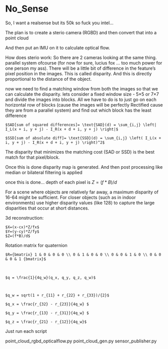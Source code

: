 # No_Sense

So, I want a realsense but its 50k so fuck you intel…



The plan is to create a sterio camera (RGBD) and then convert that into a point cloud

And then put an IMU on it to calculate optical flow.



How does sterio work:
So there are 2 cameras looking at the same thing. parallel system ofcourse (for now for sure, lucius fox … too much power for one person my ass). 
There will be a little bit of difference in the feature’s pixel position in the images. This is called disparity. And this is directly proportional to the distance of the object. 


		



now we need to find a matching window from both the images so that we can calculate the disparity.
lets consider a fixed window size - 5×5 or 7×7 and divide the images into blocks. All we have to do is to just go on each horizontal row of blocks (cause the images will be perfectly Rectified cause they are from a parallel system) and find out which block has the least difference





	$SAD[sum of squared differences]= \text{SAD}(d) = \sum_{i,j} \left| I_L(x + i, y + j) - I_R(x + d + i, y + j) \right|$

	$SSD[sum of absolute diff]= \text{SSD}(d) = \sum_{i,j} \left( I_L(x + i, y + j) - I_R(x + d + i, y + j) \right)^2$


The disparity that minimizes the matching cost (SAD or SSD) is the best match for that pixel/block.

Once this is done disparity map is generated. And then post processing like median or bilateral filtering is applied

once this is done… depth of each pixel is 
$Z=(f*B)/d$



For a scene where objects are relatively far away, a maximum disparity of 16-64 might be sufficient. For closer objects (such as in indoor environments) use higher disparity values (like 128) to capture the large disparities that occur at short distances.



3d reconstruction:

	$X=(x-cx)*Z/fx$
	$Y=(y-cy)*Z/fy$
	$Z=(f*B)/d$



Rotation matrix for quaternion 

	$R={bmatrix} 1 & 0 & 0 & 0 \\ 0 & 1 & 0 & 0 \\ 0 & 0 & 1 & 0 \\ 0 & 0 & 0 & 1 {bmatrix}$

​

	$q = \frac{1}{4q_w}(q_x, q_y, q_z, q_w)$



	$q_w = sqrt(1 + r_{11} + r_{22} + r_{33})/{2}$

	$q_x = \frac{r_{32} - r_{23}}{4q_w} $

 	$q_y = \frac{r_{13} - r_{31}}{4q_w} $

 	$q_z = \frac{r_{21} - r_{12}}{4q_w}$



Just run each script

point_cloud_rgbd_opticalflow.py
point_cloud_gen.py
sensor_publisher.py
